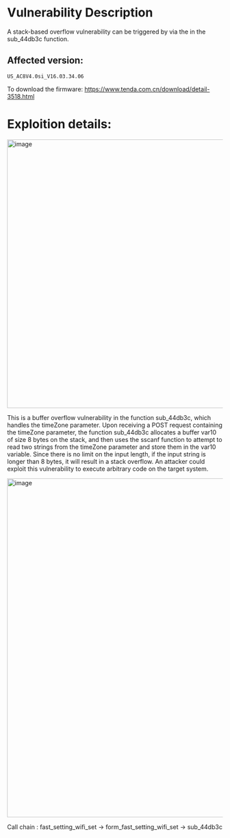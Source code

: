# Vulnerability Description
A stack-based overflow vulnerability can be triggered by via the  in the sub_44db3c function.
## Affected version:
`US_AC8V4.0si_V16.03.34.06` 

To download the firmware: https://www.tenda.com.cn/download/detail-3518.html

# Exploition details:
<img width="626" alt="image" src="https://github.com/DDizzzy79/Tenda-CVE/assets/72267897/4291eaa6-9658-48f1-aaaa-061fc4b6ca93">

This is a buffer overflow vulnerability in the function sub_44db3c, which handles the timeZone parameter. Upon receiving a POST request containing the timeZone parameter, the function sub_44db3c allocates a buffer var10 of size 8 bytes on the stack, and then uses the sscanf function to attempt to read two strings from the timeZone parameter and store them in the var10 variable. Since there is no limit on the input length, if the input string is longer than 8 bytes, it will result in a stack overflow. An attacker could exploit this vulnerability to execute arbitrary code on the target system.

<img width="790" alt="image" src="https://github.com/DDizzzy79/Tenda-CVE/assets/72267897/6ab71253-86a7-4220-b6aa-ac2b90b82144">

Call chain : fast_setting_wifi_set -> form_fast_setting_wifi_set -> sub_44db3c

